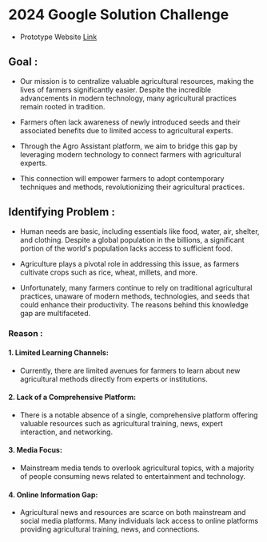 # 2024 Google Solution Challenge

- Prototype Website [Link](https://agro-assistent.netlify.app/)

## Goal :

- Our mission is to centralize valuable agricultural resources, making the lives of farmers significantly easier. Despite the incredible advancements in modern technology, many agricultural practices remain rooted in tradition.

- Farmers often lack awareness of newly introduced seeds and their associated benefits due to limited access to agricultural experts.

- Through the Agro Assistant platform, we aim to bridge this gap by leveraging modern technology to connect farmers with agricultural experts. 

- This connection will empower farmers to adopt contemporary techniques and methods, revolutionizing their agricultural practices.

## Identifying Problem :

- Human needs are basic, including essentials like food, water, air, shelter, and clothing. Despite a global population in the billions, a significant portion of the world's population lacks access to sufficient food.

- Agriculture plays a pivotal role in addressing this issue, as farmers cultivate crops such as rice, wheat, millets, and more.

- Unfortunately, many farmers continue to rely on traditional agricultural practices, unaware of modern methods, technologies, and seeds that could enhance their productivity. The reasons behind this knowledge gap are multifaceted.

### Reason :
#### 1. Limited Learning Channels: 
- Currently, there are limited avenues for farmers to learn about new agricultural methods directly from experts or institutions.

#### 2. Lack of a Comprehensive Platform:
- There is a notable absence of a single, comprehensive platform offering valuable resources such as agricultural training, news, expert interaction, and networking.

#### 3. Media Focus:
- Mainstream media tends to overlook agricultural topics, with a majority of people consuming news related to entertainment and technology.

#### 4. Online Information Gap:
-  Agricultural news and resources are scarce on both mainstream and social media platforms. Many individuals lack access to online platforms providing agricultural training, news, and connections.


